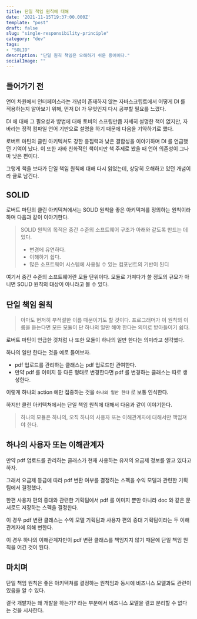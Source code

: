 ```yaml
---
title: 단일 책임 원칙에 대해
date: '2021-11-15T19:37:00.000Z'
template: "post"
draft: false
slug: "single-responsibility-principle"
category: "dev"
tags:
- "SOLID"
description: "단일 원칙 책임은 오해하기 쉬운 용어이다."
socialImage: ""
---
```


## 들어가기 전

언어 차원에서 인터페이스라는 개념이 존재하지 않는 자바스크립트에서 어떻게 DI 를 적용하는지 알아보기 위해, 먼저 DI 가 무엇인지 다시 공부할 필요를 느꼈다.

DI 에 대해 그 필요성과 방법에 대해 토비의 스프링만큼 자세히 설명한 책이 없지만, 자바라는 정적 컴파일 언어 기반으로 설명을 하기 때문에 다음을 기약하기로 했다.

로버트 마틴의 클린 아키텍쳐도 강한 응집력과 낮은 결합성을 이야기하며 DI 를 언급했던 기억이 났다. 이 또한 자바 친화적인 책이지만 책 주제로 봤을 때 언어 의존성이 그나마 낮은 편이다.

그렇게 책을 보다가 단일 책임 원칙에 대해 다시 읽었는데, 상당히 오해하고 있던 개념이라 글로 남긴다.


## SOLID

로버트 마틴의 클린 아키텍쳐에서는 SOLID 원칙을 좋은 아키텍쳐를 정의하는 원칙이라 하며 다음과 같이 이야기한다.

> SOLID 원칙의 목적은 중간 수준의 소프트웨어 구조가 아래와 같도록 만드는 데 있다.
> - 변경에 유연하다.
> - 이해하기 쉽다.
> - 많은 소프트웨어 시스템에 사용될 수 있는 컴포넌트의 기반이 된디
 
여기서 중간 수준의 소프트웨어란 모듈 단위이다. 모듈로 가져다가 쓸 정도의 규모가 아니면 SOLID 원칙의 대상이 아니라고 볼 수 있다.

## 단일 책임 원칙

> 아마도 현저히 부적절한 이름 때문이기도 할 것이다. 
> 프로그래머가 이 원칙의 이름을 듣는다면 모든 모듈이 단 하나의 일만 해야 한다는 의미로 받아들이기 쉽다.

로버트 마틴이 언급한 것처럼 나 또한 모듈이 하나의 일만 한다는 의미라고 생각했다.

하나의 일만 한다는 것을 예로 들어보자.

- pdf 업로드를 관리하는 클래스는 pdf 업로드만 관여한다.
- 만약 pdf 를 이미지 등 다른 형태로 변경한다면 pdf 를 변경하는 클래스는 따로 생성한다.

이렇게 하나의 action 에만 집중하는 것을 `하나의 일만 한다` 로 보통 인식한다.

하지만 클린 아키텍쳐에서는 단일 책임 원칙에 대해서 다음과 같이 이야기한다.

> 하나의 모듈은 하나의, 오직 하나의 사용자 또는 이해관계자에 대해서만 책임져야 한다.
 
## 하나의 사용자 또는 이해관계자

만약 pdf 업로드를 관리하는 클래스가 현재 사용하는 유저의 요금제 정보를 알고 있다고 하자.

그래서 요금제 등급에 따라 pdf 변환 여부를 결정하는 스펙을 수익 모델과 관련한 기획팀에서 결정했다.

한편 사용자 편의 증대와 관련한 기획팀에서 pdf 를 이미지 뿐만 아니라 doc 와 같은 문서로도 저장하는 스펙을 결정한다.

이 경우 pdf 변환 클래스는 수익 모델 기획팀과 사용자 편의 증대 기획팀이라는 두 이해관계자에 의해 변한다.

이 경우 하나의 이해관계자만이 pdf 변환 클래스를 책임지지 않기 때문에 단일 책임 원칙을 어긴 것이 된다.

## 마치며

단일 책임 원칙은 좋은 아키텍쳐를 결정하는 원칙임과 동시에 비즈니스 모델과도 관련이 있음을 알 수 있다.

결국 개발자는 왜 개발을 하는가? 라는 부분에서 비즈니스 모델을 결코 분리할 수 없다는 것을 시사한다.


